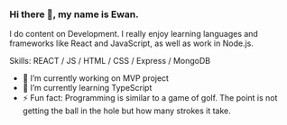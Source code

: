 ### Hi there 👋, my name is Ewan.

 I do content on Development. I really enjoy learning languages and frameworks like React and JavaScript, as well as work in Node.js.

Skills: REACT / JS / HTML / CSS / Express / MongoDB  

- 🔭 I’m currently working on MVP project
- 🌱 I’m currently learning TypeScript
- ⚡ Fun fact: Programming is similar to a game of golf. The point is not getting the ball in the hole but how many strokes it take.


<!--
**zyc2339/zyc2339** is a ✨ _special_ ✨ repository because its `README.md` (this file) appears on your GitHub profile.

Here are some ideas to get you started:

- 🔭 I’m currently working on ...
- 🌱 I’m currently learning ...
- 👯 I’m looking to collaborate on ...
- 🤔 I’m looking for help with ...
- 💬 Ask me about ...
- 📫 How to reach me: ...
- 😄 Pronouns: ...
- ⚡ Fun fact: ...
-->
